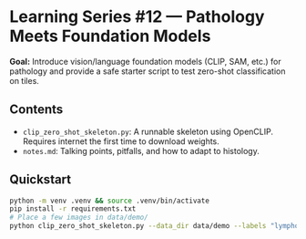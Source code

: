 # Learning Series #12 — Pathology Meets Foundation Models

**Goal:** Introduce vision/language foundation models (CLIP, SAM, etc.) for pathology and provide a safe starter script to test zero-shot classification on tiles.

## Contents
- `clip_zero_shot_skeleton.py`: A runnable skeleton using OpenCLIP. Requires internet the first time to download weights.
- `notes.md`: Talking points, pitfalls, and how to adapt to histology.

## Quickstart
```bash
python -m venv .venv && source .venv/bin/activate
pip install -r requirements.txt
# Place a few images in data/demo/
python clip_zero_shot_skeleton.py --data_dir data/demo --labels "lymphocyte, eosinophil, background"
```
